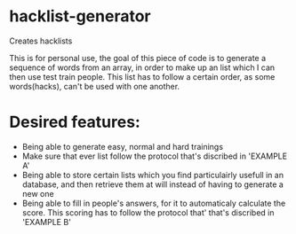 # hacklist-generator
 Creates hacklists

This is for personal use, the goal of this piece of code is to generate a sequence of words from an array, in order to make up an list which I can then use test train people.
This list has to follow a certain order, as some words(hacks), can't be used with one another.

# Desired features:
- Being able to generate easy, normal and hard trainings
- Make sure that ever list follow the protocol that's discribed in 'EXAMPLE A'
- Being able to store certain lists which you find particulairly usefull in an database, and then retrieve them at will instead of having to generate a new one
- Being able to fill in people's answers, for it to automaticaly calculate the score. This scoring has to follow the protocol that' that's discribed in 'EXAMPLE B'
